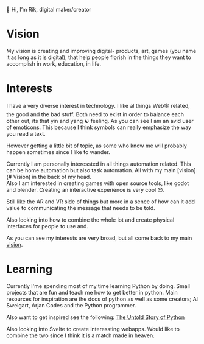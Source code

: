 👋 Hi, I’m Rik, digital maker/creator

# Vision
My vision is creating and improving digital- products, art, games (you name it as long as it is digital), that help people florish in the things they want to accomplish in work, education, in life.

# Interests
I have a very diverse interest in technology. I like al things Web🕸️ related, the good and the bad stuff. Both need to exist in order to balance each other out, its that yin and yang ☯️ feeling.
As you can see I am an avid user of emoticons. This because I think symbols can really emphasize the way you read a text. 

However getting a little bit of topic, as some who know me will probably happen sometimes since I like to wander. 

Currently I am personally interessted in all things automation related. This can be home automation but also task automation. All with my main [vision](# Vision) in the back of my head.  
Also I am interested in creating games with open source tools, like godot and blender. Creating an interactive experience is very cool 😎. 

Still like the AR and VR side of things but more in a sence of how can it add value to communicating the message that needs to be told. 

Also looking into how to combine the whole lot and create physical interfaces for people to use and. 

As you can see my interests are very broad, but all come back to my main [vision](#Vision).

# Learning
Currently I'me spending most of my time learning Python by doing. Small projects that are fun and teach me how to get better in python. 
Main resources for inspiration are the docs of python as well as some creators; Al Sweigart, Arjan Codes and the Python programmer. 

Also want to get inspired see the following: [The Untold Story of Python](https://www.youtube.com/watch?v=DsYIdMmI5-Q)

Also looking into Svelte to create interessting webapps. Would like to combine the two since I think it is a match made in heaven. 




<!---
hashtagrik/hashtagrik is a ✨ special ✨ repository because its `README.md` (this file) appears on your GitHub profile.
You can click the Preview link to take a look at your changes.
--->
